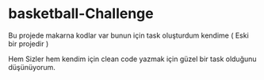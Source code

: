 # basketball-Challenge
 Bu projede makarna kodlar var bunun için task oluşturdum kendime ( Eski bir projedir )
 
 Hem Sizler hem kendim için clean code yazmak için güzel bir task olduğunu düşünüyorum.
